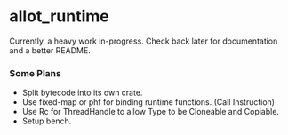 # allot_runtime

Currently, a heavy work in-progress. Check back later for documentation and a better README.

### Some Plans

- Split bytecode into its own crate.
- Use fixed-map or phf for binding runtime functions. (Call Instruction)
- Use Rc for ThreadHandle to allow Type to be Cloneable and Copiable.
- Setup bench.

